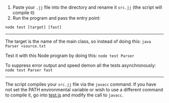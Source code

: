 1. Paste your `.jj` file into the directory and rename it `src.jj` (the script will compile it)
2. Run the program and pass the entry point:
```
node test [target] [fast]
```

---

The target is the name of the main class, so instead of doing this: `java Parser <source.txt`

Test it with this Node program by doing this: `node test Parser`

To suppress error output and speed demon all the tests asynchronously: `node test Parser fast`

---

The script compiles your ``src.jj`` file via the ``javacc`` command. If you have not set the PATH environmental variable or wish to use a different command to compile it, go into [test.js](test.js) and modify the call to ``javacc``.
